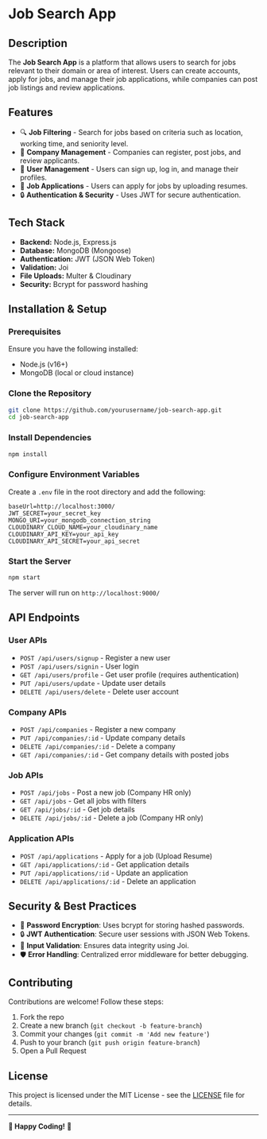 # Job Search App

## Description

The **Job Search App** is a platform that allows users to search for jobs relevant to their domain or area of interest. Users can create accounts, apply for jobs, and manage their job applications, while companies can post job listings and review applications.

## Features

- 🔍 **Job Filtering** - Search for jobs based on criteria such as location, working time, and seniority level.
- 🏢 **Company Management** - Companies can register, post jobs, and review applicants.
- 👤 **User Management** - Users can sign up, log in, and manage their profiles.
- 📄 **Job Applications** - Users can apply for jobs by uploading resumes.
- 🔒 **Authentication & Security** - Uses JWT for secure authentication.

## Tech Stack

- **Backend:** Node.js, Express.js
- **Database:** MongoDB (Mongoose)
- **Authentication:** JWT (JSON Web Token)
- **Validation:** Joi
- **File Uploads:** Multer & Cloudinary
- **Security:** Bcrypt for password hashing

## Installation & Setup

### Prerequisites

Ensure you have the following installed:

- Node.js (v16+)
- MongoDB (local or cloud instance)

### Clone the Repository

```sh
git clone https://github.com/yourusername/job-search-app.git
cd job-search-app
```

### Install Dependencies

```sh
npm install
```

### Configure Environment Variables

Create a `.env` file in the root directory and add the following:

```
baseUrl=http://localhost:3000/
JWT_SECRET=your_secret_key
MONGO_URI=your_mongodb_connection_string
CLOUDINARY_CLOUD_NAME=your_cloudinary_name
CLOUDINARY_API_KEY=your_api_key
CLOUDINARY_API_SECRET=your_api_secret
```

### Start the Server

```sh
npm start
```

The server will run on `http://localhost:9000/`

## API Endpoints

### **User APIs**

- `POST /api/users/signup` - Register a new user
- `POST /api/users/signin` - User login
- `GET /api/users/profile` - Get user profile (requires authentication)
- `PUT /api/users/update` - Update user details
- `DELETE /api/users/delete` - Delete user account

### **Company APIs**

- `POST /api/companies` - Register a new company
- `PUT /api/companies/:id` - Update company details
- `DELETE /api/companies/:id` - Delete a company
- `GET /api/companies/:id` - Get company details with posted jobs

### **Job APIs**

- `POST /api/jobs` - Post a new job (Company HR only)
- `GET /api/jobs` - Get all jobs with filters
- `GET /api/jobs/:id` - Get job details
- `DELETE /api/jobs/:id` - Delete a job (Company HR only)

### **Application APIs**

- `POST /api/applications` - Apply for a job (Upload Resume)
- `GET /api/applications/:id` - Get application details
- `PUT /api/applications/:id` - Update an application
- `DELETE /api/applications/:id` - Delete an application

## Security & Best Practices

- 🔐 **Password Encryption**: Uses bcrypt for storing hashed passwords.
- 🔒 **JWT Authentication**: Secure user sessions with JSON Web Tokens.
- 📜 **Input Validation**: Ensures data integrity using Joi.
- 🛡 **Error Handling**: Centralized error middleware for better debugging.

## Contributing

Contributions are welcome! Follow these steps:

1. Fork the repo
2. Create a new branch (`git checkout -b feature-branch`)
3. Commit your changes (`git commit -m 'Add new feature'`)
4. Push to your branch (`git push origin feature-branch`)
5. Open a Pull Request

## License

This project is licensed under the MIT License - see the [LICENSE](LICENSE) file for details.

---

**🚀 Happy Coding!** 🎉


